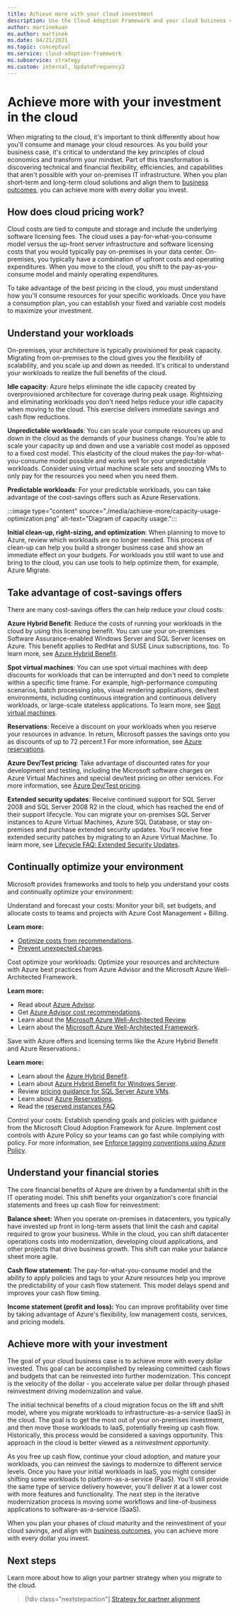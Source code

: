 ```yaml
---
title: Achieve more with your cloud investment
description: Use the Cloud Adoption Framework and your cloud business case to reduce costs and reinvest into modernization.
author: martinekuan
ms.author: martinek
ms.date: 04/21/2021
ms.topic: conceptual
ms.service: cloud-adoption-framework
ms.subservice: strategy
ms.custom: internal, UpdateFrequency2
---
```


# Achieve more with your investment in the cloud

When migrating to the cloud, it's important to think differently about how you'll consume and manage your cloud resources. As you build your business case, it's critical to understand the key principles of cloud economics and transform your mindset. Part of this transformation is discovering technical and financial flexibility, efficiencies, and capabilities that aren't possible with your on-premises IT infrastructure. When you plan short-term and long-term cloud solutions and align them to [business outcomes](./business-outcomes/index.md), you can achieve more with every dollar you invest.

## How does cloud pricing work?

Cloud costs are tied to compute and storage and include the underlying software licensing fees. The cloud uses a pay-for-what-you-consume model versus the up-front server infrastructure and software licensing costs that you would typically pay on-premises in your data center. On-premises, you typically have a combination of upfront costs and operating expenditures. When you move to the cloud, you shift to the pay-as-you-consume model and mainly operating expenditures.

To take advantage of the best pricing in the cloud, you must understand how you'll consume resources for your specific workloads. Once you have a consumption plan, you can establish your fixed and variable cost models to maximize your investment.

## Understand your workloads

On-premises, your architecture is typically provisioned for peak capacity. Migrating from on-premises to the cloud gives you the flexibility of scalability, and you scale up and down as needed. It's critical to understand your workloads to realize the full benefits of the cloud.

**Idle capacity**: Azure helps eliminate the idle capacity created by overprovisioned architecture for coverage during peak usage. Rightsizing and eliminating workloads you don't need helps reduce your idle capacity when moving to the cloud. This exercise delivers immediate savings and cash flow reductions.

**Unpredictable workloads**:  You can scale your compute resources up and down in the cloud as the demands of your business change. You're able to scale your capacity up and down and use a variable cost model as opposed to a fixed cost model. This elasticity of the cloud makes the pay-for-what-you-consume model possible and works well for your unpredictable workloads. Consider using virtual machine scale sets and snoozing VMs to only pay for the resources you need when you need them.

**Predictable workloads**: For your predictable workloads, you can take advantage of the cost-savings offers such as Azure Reservations.

:::image type="content" source="./media/achieve-more/capacity-usage-optimization.png" alt-text="Diagram of capacity usage.":::

**Initial clean-up, right-sizing, and optimization**:  When planning to move to Azure, review which workloads are no longer needed. This process of clean-up can help you build a stronger business case and show an immediate effect on your budgets. For workloads you still want to use and bring to the cloud, you can use tools to help optimize them, for example, Azure Migrate.

## Take advantage of cost-savings offers

There are many cost-savings offers the can help reduce your cloud costs:

**Azure Hybrid Benefit**: Reduce the costs of running your workloads in the cloud by using this licensing benefit. You can use your on-premises Software Assurance-enabled Windows Server and SQL Server licenses on Azure. This benefit applies to RedHat and SUSE Linux subscriptions, too. To learn more, see [Azure Hybrid Benefit](https://azure.microsoft.com/pricing/hybrid-benefit/).

**Spot virtual machines**: You can use spot virtual machines with deep discounts for workloads that can be interrupted and don't need to complete within a specific time frame. For example, high-performance computing scenarios, batch processing jobs, visual rendering applications, dev/test environments, including continuous integration and continuous delivery workloads, or large-scale stateless applications. To learn more, see [Spot virtual machines](https://azure.microsoft.com/services/virtual-machines/spot/).

**Reservations**: Receive a discount on your workloads when you reserve your resources in advance. In return, Microsoft passes the savings onto you as discounts of up to 72 percent.1 For more information, see [Azure reservations](https://azure.microsoft.com/reservations/).

**Azure Dev/Test pricing**: Take advantage of discounted rates for your development and testing, including the Microsoft software charges on Azure Virtual Machines and special dev/test pricing on other services. For more information, see [Azure Dev/Test pricing](https://azure.microsoft.com/pricing/dev-test/).

**Extended security updates**: Receive continued support for SQL Server 2008 and SQL Server 2008 R2 in the cloud, which has reached the end of their support lifecycle. You can migrate your on-premises SQL Server instances to Azure Virtual Machines, Azure SQL Database, or stay on-premises and purchase extended security updates. You'll receive free extended security patches by migrating to an Azure Virtual Machine. To learn more, see [Lifecycle FAQ: Extended Security Updates](/lifecycle/faq/extended-security-updates).

## Continually optimize your environment

Microsoft provides frameworks and tools to help you understand your costs and continually optimize your environment:

Understand and forecast your costs: Monitor your bill, set budgets, and allocate costs to teams and projects with Azure Cost Management + Billing.

**Learn more:**

- [Optimize costs from recommendations](/azure/cost-management-billing/costs/tutorial-acm-opt-recommendations).
- [Prevent unexpected charges](/azure/cost-management-billing/cost-management-billing-overview).

Cost optimize your workloads: Optimize your resources and architecture with Azure best practices from Azure Advisor and the Microsoft Azure Well-Architected Framework.

**Learn more:**

- Read about [Azure Advisor](/azure/advisor/advisor-overview).
- Get [Azure Advisor cost recommendations](/azure/advisor/advisor-cost-recommendations).
- Learn about the [Microsoft Azure Well-Architected Review](/assessments/?id=azure-architecture-review).
- Learn about the [Microsoft Azure Well-Architected Framework](/azure/architecture/framework/).

Save with Azure offers and licensing terms like the Azure Hybrid Benefit and Azure Reservations.:

**Learn more:**

- Learn about the [Azure Hybrid Benefit](https://azure.microsoft.com/pricing/hybrid-benefit/).
- Learn about [Azure Hybrid Benefit for Windows Server](https://azure.microsoft.com/pricing/hybrid-benefit/).
- Review [pricing guidance for SQL Server Azure VMs](/azure/azure-sql/virtual-machines/windows/pricing-guidance).
- Learn about [Azure Reservations](/azure/cost-management-billing/reservations/save-compute-costs-reservations).
- Read the [reserved instances FAQ](https://azure.microsoft.com/pricing/reserved-vm-instances/#faq).

Control your costs: Establish spending goals and policies with guidance from the Microsoft Cloud Adoption Framework for Azure. Implement cost controls with Azure Policy so your teams can go fast while complying with policy. For more information, see [Enforce tagging conventions using Azure Policy](/azure/governance/policy/tutorials/govern-tags).

## Understand your financial stories

The core financial benefits of Azure are driven by a fundamental shift in the IT operating model. This shift benefits your organization's core financial statements and frees up cash flow for reinvestment:

**Balance sheet:** When you operate on-premises in datacenters, you typically have invested up front in long-term assets that limit the cash and capital required to grow your business. While in the cloud, you can shift datacenter operations costs into modernization, developing cloud applications, and other projects that drive business growth. This shift can make your balance sheet more agile.

**Cash flow statement:** The pay-for-what-you-consume model and the ability to apply policies and tags to your Azure resources help you improve the predictability of your cash flow statement. This model delays spend and improves your cash flow timing.

**Income statement (profit and loss):** You can improve profitability over time by taking advantage of Azure's flexibility, low management costs, services, and pricing models.

## Achieve more with your investment

The goal of your cloud business case is to achieve more with every dollar invested. This goal can be accomplished by releasing committed cash flows and budgets that can be reinvested into further modernization. This concept is the velocity of the dollar - you accelerate value per dollar through phased reinvestment driving modernization and value.

The initial technical benefits of a cloud migration focus on the lift and shift model, where you migrate workloads to infrastructure-as-a-service (IaaS) in the cloud. The goal is to get the most out of your on-premises investment, and then move those workloads to IaaS, potentially freeing up cash flow. Historically, this process would be considered a savings opportunity. This approach in the cloud is better viewed as a *reinvestment opportunity*.

As you free up cash flow, continue your cloud adoption, and mature your workloads, you can reinvest the savings to modernize to different service levels. Once you have your initial workloads in IaaS, you might consider shifting some workloads to platform-as-a-service (PaaS). You'll still provide the same type of service delivery however, you'll deliver it at a lower cost with more features and functionality. The next step in the iterative modernization process is moving some workflows and line-of-business applications to software-as-a-service (SaaS).

When you plan your phases of cloud maturity and the reinvestment of your cloud savings, and align with [business outcomes](./business-outcomes/index.md), you can achieve more with every dollar you invest.

## Next steps

Learn more about how to align your partner strategy when you migrate to the cloud.

> [!div class="nextstepaction"]
> [Strategy for partner alignment](./partner-alignment.md)
